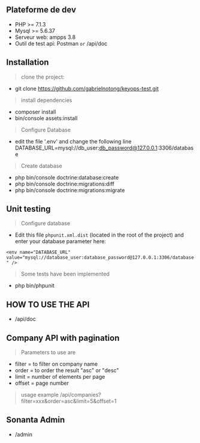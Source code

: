 Plateforme de dev
---
- PHP >= 7.1.3
- Mysql >= 5.6.37
- Serveur web: ampps 3.8
- Outil de test api: Postman `or` /api/doc

Installation
---
> clone the project:
 - git clone https://github.com/gabrielnotong/keyops-test.git
> install dependencies
- composer install
- bin/console assets:install
> Configure Database
- edit the file '.env' and change the following line
    DATABASE_URL=mysql://db_user:db_password@127.0.0.1:3306/database
> Create database
- php bin/console doctrine:database:create
- php bin/console doctrine:migrations:diff
- php bin/console doctrine:migrations:migrate

Unit testing
---
> Configure database
- Edit this file `phpunit.xml.dist` (located in the root of the project) and enter your database parameter here:

`<env name="DATABASE_URL" value="mysql://database_user:database_password@127.0.0.1:3306/database" />`

> Some tests have been implemented
- php bin/phpunit

HOW TO USE THE API
---
- /api/doc

Company API with pagination
---
> Parameters to use are
- filter = to filter on company name
- order = to order the result "asc" or "desc"
- limit = number of elements per page
- offset = page number
> usage example
/api/companies?filter=xxx&order=asc&limit=5&offset=1

Sonanta Admin 
---
- /admin
